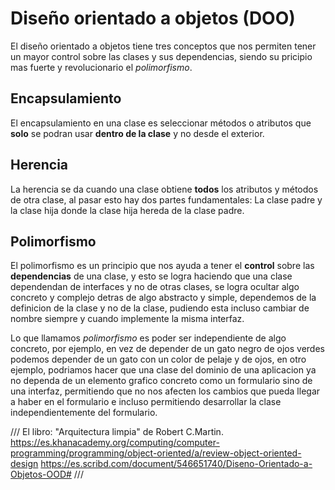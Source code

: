 # Diseño orientado a objetos (DOO)

El diseño orientado a objetos tiene tres conceptos que nos permiten tener un mayor control sobre las clases y sus dependencias, siendo su pricipio mas fuerte y revolucionario el *polimorfismo*.

## Encapsulamiento 

El encapsulamiento en una clase es seleccionar métodos o atributos que **solo** se podran usar **dentro de la clase** y no desde el exterior.

## Herencia 

La herencia se da cuando una clase obtiene **todos** los atributos y métodos de otra clase, al pasar esto hay dos partes fundamentales: La clase padre y la clase hija donde la clase hija hereda de la clase padre.

## Polimorfismo 

El polimorfismo es un principio que nos ayuda a tener el **control** sobre las **dependencias** de una clase, y esto se logra haciendo que una clase dependendan de interfaces y no de otras clases, se logra ocultar algo concreto y complejo detras de algo abstracto y simple, dependemos de la definicion de la clase y no de la clase, pudiendo esta incluso cambiar de nombre siempre y cuando implemente la misma interfaz.

Lo que llamamos *polimorfismo* es poder ser independiente de algo concreto, por ejemplo, en vez de depender de un gato negro de ojos verdes podemos depender de un gato con un color de pelaje y de ojos, en otro ejemplo, podriamos hacer que una clase del dominio de una aplicacion ya no dependa de un elemento grafico concreto como un formulario sino de una interfaz, permitiendo que no nos afecten los cambios que pueda llegar a haber en el formulario e incluso permitiendo desarrollar la clase independientemente del formulario.

/// 
El libro: "Arquitectura limpia" de Robert C.Martin.
https://es.khanacademy.org/computing/computer-programming/programming/object-oriented/a/review-object-oriented-design
https://es.scribd.com/document/546651740/Diseno-Orientado-a-Objetos-OOD#
///